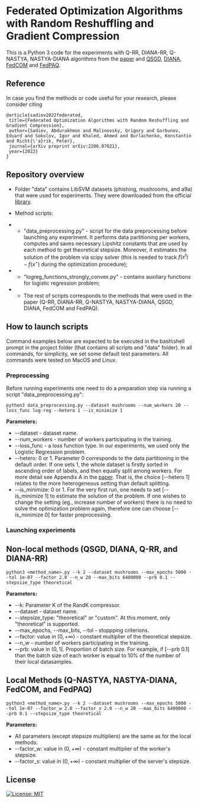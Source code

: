 # Federated Optimization Algorithms with Random Reshuffling and Gradient Compression

This is a Python 3 code for the experiments with Q-RR, DIANA-RR, Q-NASTYA, NASTYA-DIANA algorithms from the [paper](https://arxiv.org/abs/2206.07021) and [QSGD](https://arxiv.org/pdf/1610.02132.pdf), [DIANA](https://arxiv.org/pdf/1901.09269.pdf), [FedCOM](http://proceedings.mlr.press/v130/haddadpour21a/haddadpour21a.pdf) and [FedPAQ](http://proceedings.mlr.press/v108/reisizadeh20a/reisizadeh20a.pdf).

 ## Reference
 In case you find the methods or code useful for your research, please consider citing

 ```
@article{sadiev2022federated,
  title={Federated Optimization Algorithms with Random Reshuffling and Gradient Compression},
  author={Sadiev, Abdurakhmon and Malinovsky, Grigory and Gorbunov, Eduard and Sokolov, Igor and Khaled, Ahmed and Burlachenko, Konstantin and Richt{\'a}rik, Peter},
  journal={arXiv preprint arXiv:2206.07021},
  year={2022}
}

 ```
 ## Repository overview
 - Folder "data" contains LibSVM datasets (phishing, mushrooms, and a9a) that were used for experiments. They were downloaded from the official [library](https://www.csie.ntu.edu.tw/~cjlin/libsvmtools/datasets/).

 - Method scripts:
 - - "data\_preprocessing.py" - script for the data preprocessing before launching any experiment. It performs data partitioning per workers, computes and saves necessary Lipshitz constants that are used by each method to get theoretical stepsize. Moreover, it estimates the solution of the problem via scipy solver (this is needed to track $f(x^t) - f(x^{\star})$ during the optimization procedure);
 - - "logreg_functions\_strongly\_convex.py" - contains auxiliary functions for logistic regression problem;
 - -  The rest of scripts corresponds to the methods that were used in the paper (Q-RR, DIANA-RR, Q-NASTYA, NASTYA-DIANA, QSGD, DIANA, FedCOM and FedPAQ).

## How to launch scripts

Command examples below are expected to be executed in the bash\shell prompt in the project folder (that contains all scripts and "data" folder). In all commands, for simplicity, we set some default test parameters. All commands were tested on MacOS and Linux.

### Preprocessing
Before running experiments one need to do a preparation step via running a script "data\_preprocessing.py":

```
python3 data_preprocessing.py --dataset mushrooms --num_workers 20 --loss_func log-reg --hetero 1 --is_minimize 1
```

**Parameters:**
- --dataset - dataset name.
- --num_workers - number of workers participating in the training.
- --loss_func - a loss function type. In our experiments, we used only the Logistic Regression problem. 
- --hetero: 0 or 1. Parameter 0 corresponds to the data partitioning in the default order. If one sets 1, the whole dataset is firstly
sorted in ascending order of labels, and then equally split among workers. For more detail see Appendix A in the [paper](https://arxiv.org/abs/2206.07021). That is, the choice \[--hetero 1\] relates to the more heterogeneous setting than default splitting.
- --is_minimize: 0 or 1. For the very first run, one needs to set \[--is_minimize 1\] to estimate the solution of the problem.
If one wishes to change the setting (eg., increase number of workers) there is no need to solve the optimization problem again, therefore one can choose \[--is_minimize 0\] for faster preprocessing.

### Launching experiments

## Non-local methods (QSGD, DIANA, Q-RR, and DIANA-RR)
```
python3 <method_name>.py --k 2 --dataset mushrooms --max_epochs 5000 --tol 1e-07 --factor 2.0 --n_w 20 --max_bits 6400000 --prb 0.1 --stepsize_type theoretical
```
**Parameters:**
- --k: Parameter K of the RandK compressor.
- --dataset - dataset name.
- --stepsize_type: "theoretical" or "custom". At this moment, only "theoretical" is supported.
- --max_epochs, --max_bits, --tol - stoppping criterions.
- --factor: <float> value in $(0,+\infty)$ - constant multiplier of the theoretical stepsize.
- --n_w - number of workers participating in the training.
- --prb: <float> value in $(0,1]$. Proportion of batch size. For example, if \[--prb 0.1\] than the batch size of each worker is equal to 10% of the number of their local datasamples.

## Local Methods (Q-NASTYA, NASTYA-DIANA, FedCOM, and FedPAQ)
```
python3 <method_name>.py --k 2 --dataset mushrooms --max_epochs 5000 --tol 1e-07 --factor_w 2.0 --factor_s 2.0 --n_w 20 --max_bits 6400000 --prb 0.1 --stepsize_type theoretical
```
**Parameters:**
- All parameters (except stepsize multipliers) are the same as for the local methods.
- --factor_w: <float> value in $(0,+\infty)$ - constant multiplier of the worker's stepsize.
- --factor_s: <float> value in $(0,+\infty)$ - constant multiplier of the server's stepsize.
 
 ## License
 [![License: MIT](https://img.shields.io/badge/License-MIT-yellow.svg)](https://opensource.org/licenses/MIT)
